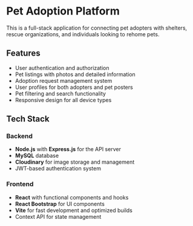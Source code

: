 # Pet Adoption Platform

This is a full-stack application for connecting pet adopters with shelters, rescue organizations, and individuals looking to rehome pets.

## Features

- User authentication and authorization
- Pet listings with photos and detailed information
- Adoption request management system
- User profiles for both adopters and pet posters
- Pet filtering and search functionality
- Responsive design for all device types

## Tech Stack

### Backend
- **Node.js** with **Express.js** for the API server
- **MySQL** database
- **Cloudinary** for image storage and management
- JWT-based authentication system

### Frontend
- **React** with functional components and hooks
- **React Bootstrap** for UI components
- **Vite** for fast development and optimized builds
- Context API for state management
